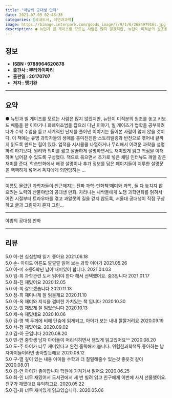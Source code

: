 ```yaml
---
title: "야밤의 공대생 만화"
date: 2021-07-05 02:48:35
categories: [국내도서, 자연과과학]
image: https://bimage.interpark.com/goods_image/7/9/1/6/268497916s.jpg
description: ● 뉴턴과 빌 게이츠를 모르는 사람은 많지 않겠지만, 뉴턴이 미적분의 원조를 놓고 키보드 배틀을 한 이야기나 화폐위조범을 잡으러 다닌 이야기, 빌 게이츠가 법학을 공부하려다가 수학 수업을 듣고 세계적인 난제를 풀어낸 이야기는 들어본 사람이 많지 않을 것이다. 이 책에는 유명 과학자들의
---
```


## **정보**

- **ISBN : 9788964620878**
- **출판사 : 뿌리와이파리**
- **출판일 : 20170707**
- **저자 : 맹기완**

------



## **요약**

●  뉴턴과 빌 게이츠를 모르는 사람은 많지 않겠지만, 뉴턴이 미적분의 원조를 놓고 키보드 배틀을 한 이야기나 화폐위조범을 잡으러 다닌 이야기, 빌 게이츠가 법학을 공부하려다가 수학 수업을 듣고 세계적인 난제를 풀어낸 이야기는 들어본 사람이 많지 않을 것이다. 이 책에는 유명 과학자들의 생애를 흥미진진한 스토리텔링과 반전으로 엮어내 끝까지 읽도록 만드는 힘이 있다. 업적을 시시콜콜 나열하거나 무리해서 어려운 과학을 설명하려 하기보다, 원리와 의미를 짧고 깔끔하게 설명하면서도 재미있게 읽고 핵심을 이해하며 넘어갈 수 있도록 구성했다. 책으로 묶으면서 추가로 넣은 채팅 인터뷰도 깨알 같은 재미를 준다. 학습만화에서 배경 설명이나 추가 정보를 담은 페이지들이 지루한 설명문을 빽빽하게 넣어서 독자에게 외면당하는 ...

------

이름도 몰랐던 과학자들이 친근해지는 진짜 과학-만화책!재미와 과학, 둘 다 놓치지 않으려는 노력의 산물야밤의 공대생 만화. 자라나는 새싹들에게 노잼 과학만화를 읽혀서 어린 시절부터 트라우마를 겪고 과알못의 길을 걷지 않도록, 서울대 공대생이 직접 구상하고 글과 그림까지 혼자 그린... 

------


야밤의 공대생 만화 

------


## **리뷰** 

5.0 이-현 심심할때 읽기 좋아요 2021.06.18 <br/>5.0 손- 아이도 어른도 깔깔깔 읽어 보는 과학 이야기 2021.05.26 <br/>5.0 이-미 초등5학년  남아  재미있어 합니다.
 2021.04.03 <br/>5.0 임-희 과학관련 도서 읽어야 한다 해서 선택했어요. 중3입니다
 2021.01.17 <br/>5.0 최-진 재밌어요 2020.12.05 <br/>5.0 이-희 잘보겠습니다 2020.11.13 <br/>5.0 정-희 재미나게 잘 읽을게요 2020.11.10 <br/>5.0 이-옥 재미와 지식을 겸비한 가치있는 책 입니다 2020.10.30 <br/>5.0 오-민 재밌게 잘 읽었습니다  2020.10.13 <br/>5.0 제-숙 재밌네요 2020.10.06 <br/>5.0 김-영 책 두께에 비해 단숨에 읽게되고,
아이가 보는 내내 깔깔거려요 2020.09.19 <br/>5.0 서-정 재밌어요. 2020.09.02 <br/>2.0 김-아 굿입니다 2020.08.20 <br/>5.0 민-연 중학생 남자 아이들이 머리식히면서 잼있게 읽고있어요^^ 2020.08.20 <br/>5.0 도-주 아이가 너무 재미있다고 완전 홀릭해서 봅니다.
위험한과학책류 좋아하는 남자아이들이라면 좋아할듯해요  2020.08.12 <br/>5.0 구-열 깊이 있는 내용 아이들 수학과 더 칠밀해줄수
있는것 좋읏것 같아 2020.08.01 <br/>5.0 김-연 아이가 좋아합니다 학원에 가져가서 읽어요 2020.06.25 <br/>5.0 최-인 너무 재밌어서 도서관에서 세 번 빌려 읽고  친구에게 이번에 사서 선물했어요.
친구가 재밌대요
유익하고요. 2020.05.22 <br/>5.0 김-화 너무 재미있게 읽고있습니다. 2020.05.06 <br/>